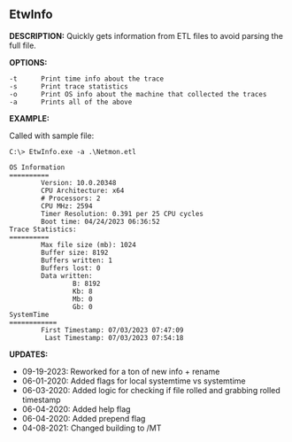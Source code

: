 ## EtwInfo

**DESCRIPTION:** Quickly gets information from ETL files to avoid parsing the full file.

**OPTIONS:**

```
-t      Print time info about the trace
-s      Print trace statistics
-o      Print OS info about the machine that collected the traces
-a      Prints all of the above
```

**EXAMPLE:**

Called with sample file:

```
C:\> EtwInfo.exe -a .\Netmon.etl

OS Information
==========
        Version: 10.0.20348
        CPU Architecture: x64
        # Processors: 2
        CPU MHz: 2594
        Timer Resolution: 0.391 per 25 CPU cycles
        Boot time: 04/24/2023 06:36:52
Trace Statistics:
==========
        Max file size (mb): 1024
        Buffer size: 8192
        Buffers written: 1
        Buffers lost: 0
        Data written:
                B: 8192
                Kb: 8
                Mb: 0
                Gb: 0
SystemTime
============
        First Timestamp: 07/03/2023 07:47:09
         Last Timestamp: 07/03/2023 07:54:18
```


**UPDATES:**

- 09-19-2023: Reworked for a ton of new info + rename
- 06-01-2020: Added flags for local systemtime vs systemtime
- 06-03-2020: Added logic for checking if file rolled and grabbing rolled timestamp
- 06-04-2020: Added help flag
- 06-04-2020: Added prepend flag
- 04-08-2021: Changed building to /MT 